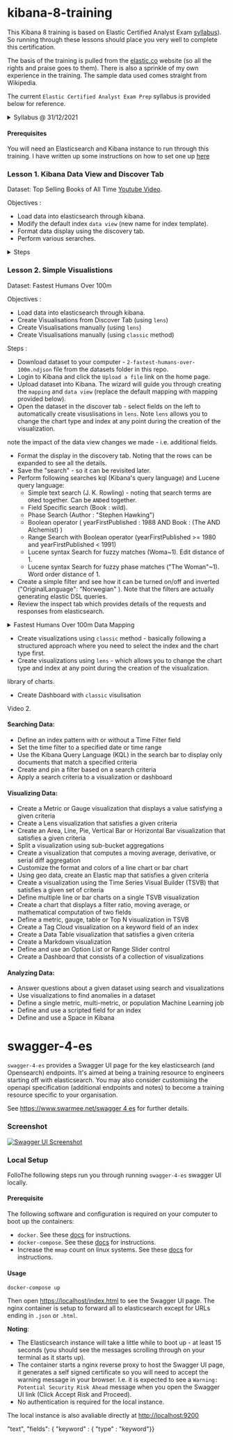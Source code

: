 # kibana-8-training

This Kibana 8 training is based on Elastic Certified Analyst Exam [syllabus](https://www.elastic.co/training/elastic-certified-analyst-exam)). So running through these lessons should place you very well to complete this certification. 

The basis of the training is pulled from the [elastic.co](https://www.elastic.co) website (so all the rights and praise goes to them). There is also a sprinkle of my own experience in the training. The sample data used comes straight from Wikipedia.  

The current ```Elastic Certified Analyst Exam Prep``` syllabus is provided below for reference. 

<details><summary>Syllabus @ 31/12/2021</summary>
<p>

<i>

### Topics
To be fully prepared for the Elastic Certified Analyst exam, candidates should be able to complete all of the following exam objectives with **only the assistance of the Elastic documentation**:

#### Searching Data:
  - Define an index pattern with or without a Time Filter field
  - Set the time filter to a specified date or time range
  - Use the Kibana Query Language (KQL) in the search bar to display only documents that match a specified criteria
  - Create and pin a filter based on a search criteria
  - Apply a search criteria to a visualization or dashboard

#### Visualizing Data:
  - Create a Metric or Gauge visualization that displays a value satisfying a given criteria
  - Create a Lens visualization that satisfies a given criteria
  - Create an Area, Line, Pie, Vertical Bar or Horizontal Bar visualization that satisfies a given criteria
  - Split a visualization using sub-bucket aggregations
  - Create a visualization that computes a moving average, derivative, or serial diff aggregation
  - Customize the format and colors of a line chart or bar chart
  - Using geo data, create an Elastic map that satisfies a given criteria
  - Create a visualization using the Time Series Visual Builder (TSVB) that satisfies a given set of criteria
  - Define multiple line or bar charts on a single TSVB visualization
  - Create a chart that displays a filter ratio, moving average, or mathematical computation of two fields
  - Define a metric, gauge, table or Top N visualization in TSVB
  - Create a Tag Cloud visualization on a keyword field of an index
  - Create a Data Table visualization that satisfies a given criteria
  - Create a Markdown visualization
  - Define and use an Option List or Range Slider control
  - Create a Dashboard that consists of a collection of visualizations

#### Analyzing Data:
  - Answer questions about a given dataset using search and visualizations
  - Use visualizations to find anomalies in a dataset
  - Define a single metric, multi-metric, or population Machine Learning job
  - Define and use a scripted field for an index
  - Define and use a Space in Kibana
</i>

</p>
</details>

#### Prerequisites

You will need an Elasticsearch and Kibana instance to run through this training. I have written up some instructions on how to set one up [here](https://www.swarmee.net/swagger%204%20es/elasticsearch-cloud-instance-setup/)

### Lesson 1. Kibana Data View and Discover Tab
Dataset: Top Selling Books of All Time
[Youtube Video](www.youtube.com). 

Objectives :
- Load data into elasticsearch through kibana.
- Modify the default index ```data view``` (new name for index template). 
- Format data display using the discovery tab.  
- Perform various serarches.  

<details><summary>Steps</summary>
<p>

Steps : 
- Download dataset to your computer - ```1-top-selling-books.ndjson``` file from the datasets folder in this repo. 
- Login to Kibana and click the ```Upload a file``` link on the home page. 
- Upload dataset into Kibana. The wizard will guide you through creating the ```mapping``` and ```data view``` (replace the default mapping with mapping provided below). 
- Once the dataset is created in Kibana we can modify the data view:
   - Set a custom format for the ```yearFirstPublished``` field (YYYY). 
   - Create a scripted field to google search the books title (template = https://www.google.com.au/search?q={{value}} , script = doc['Book.keyword'].value)
- Open the dataset in the discover tab - note the impact of the data view changes we made - i.e. additional fields.  
- Format the display in the discovery tab. Noting that the rows can be expanded to see all the details. 
- Save the "search" - so it can be revisited later.  
- Perform following searches kql (Kibana's query language) and Lucene query language:
   - Simple text search (J. K. Rowling) - noting that search terms are ```OR```ed together. Can be ```AND```ed together. 
   - Field Specific search (Book : wild). 
   - Phase Search  (Author : "Stephen Hawking")
   - Boolean operator ( yearFirstPublished : 1988 AND Book : (The AND Alchemist) )   
   - Range Search with Boolean operator (yearFirstPublished >= 1980 and yearFirstPublished < 1991)
   - Lucene syntax Search for fuzzy matches (Woma~1). Edit distance of 1.    
   - Lucene syntax Search for fuzzy phase matches ("The Woman"~1). Word order distance of 1. 
- Create a simple filter and see how it can be turned on/off and inverted ("OriginalLanguage": "Norwegian" ). Note that the filters are actually generating elastic DSL queries. 
- Review the inspect tab which provides details of the requests and responses from elasticsearch. 


<details><summary>Top Sellings Books Data Mapping</summary>
<p>

{
  "properties": {
    "Author": {
      "type": "text",
      "fields": {
          "keyword": { 
            "type":  "keyword"
          }
        }      
    },
    "Book": {
      "type": "text",
      "fields": {
          "keyword": { 
            "type":  "keyword"
          }
        } 
    },
    "OriginalLanguage": {
      "type": "keyword"
    },
    "millionOfSales": {
      "type": "double"
    },
    "yearFirstPublished": {
        "type":   "date",
        "format": "yyyy"
    }
  }
}
</p>
</details>

</p>
</details>


### Lesson 2. Simple Visualistions  
Dataset: Fastest Humans Over 100m

Objectives :
- Load data into elasticsearch through kibana.
- Create Visualisations from Discover Tab (using ```lens```)
- Create Visualisations manually (using ```lens```)
- Create Visualisations manually (using ```classic``` method)


Steps : 
- Download dataset to your computer - ```2-fastest-humans-over-100m.ndjson``` file from the datasets folder in this repo. 
- Login to Kibana and click the ```Upload a file``` link on the home page. 
- Upload dataset into Kibana. The wizard will guide you through creating the ```mapping``` and ```data view``` (replace the default mapping with mapping provided below). 
- Open the dataset in the discover tab - select fields on the left to automatically create visuslisations in ```lens```. Note ```lens``` allows you to change the chart type and index at any point during the creation of the visualization. 


note the impact of the data view changes we made - i.e. additional fields.  
- Format the display in the discovery tab. Noting that the rows can be expanded to see all the details. 
- Save the "search" - so it can be revisited later.  
- Perform following searches kql (Kibana's query language) and Lucene query language:
   - Simple text search (J. K. Rowling) - noting that search terms are ```OR```ed together. Can be ```AND```ed together. 
   - Field Specific search (Book : wild). 
   - Phase Search  (Author : "Stephen Hawking")
   - Boolean operator ( yearFirstPublished : 1988 AND Book : (The AND Alchemist) )   
   - Range Search with Boolean operator (yearFirstPublished >= 1980 and yearFirstPublished < 1991)
   - Lucene syntax Search for fuzzy matches (Woma~1). Edit distance of 1.    
   - Lucene syntax Search for fuzzy phase matches ("The Woman"~1). Word order distance of 1. 
- Create a simple filter and see how it can be turned on/off and inverted ("OriginalLanguage": "Norwegian" ). Note that the filters are actually generating elastic DSL queries. 
- Review the inspect tab which provides details of the requests and responses from elasticsearch. 



<details><summary>Fastest Humans Over 100m Data Mapping</summary>
<p>


{
  "properties": {
    "athlete": {
      "type": "text",
      "fields": {
          "keyword": { 
            "type":  "keyword"
          }
        } 
    },
    "date": {
      "type": "date",
      "format": "iso8601"
    },
    "manOrWoman": {
      "type": "keyword"
    },
    "raceLocation": {
      "type": "geo_point"
    },
    "raceLocationName": {
      "type": "text",
      "fields": {
          "keyword": { 
            "type":  "keyword"
          }
        } 
    },
    "rank": {
      "type": "long"
    },
    "runnerNation": {
      "type": "text",
      "fields": {
          "keyword": { 
            "type":  "keyword"
          }
        } 
    },
    "runnerNationLocation": {
      "type": "geo_point"
    },
    "time": {
      "type": "double"
    },
    "wind": {
      "type": "double"
    }
  }
}
</p>
</details>











- Create visualizations using ```classic``` method - basically following a structured approach where you need to select the index and the chart type first. 
- Create visualizations using ```lens``` - which allows you to change the chart type and index at any point during the creation of the visualization. 

library of charts. 
- Create Dashboard with ```classic``` visulisation 




Video 2. 

#### Searching Data:
  - Define an index pattern with or without a Time Filter field
  - Set the time filter to a specified date or time range
  - Use the Kibana Query Language (KQL) in the search bar to display only documents that match a specified criteria
  - Create and pin a filter based on a search criteria
  - Apply a search criteria to a visualization or dashboard

#### Visualizing Data:
  - Create a Metric or Gauge visualization that displays a value satisfying a given criteria
  - Create a Lens visualization that satisfies a given criteria
  - Create an Area, Line, Pie, Vertical Bar or Horizontal Bar visualization that satisfies a given criteria
  - Split a visualization using sub-bucket aggregations
  - Create a visualization that computes a moving average, derivative, or serial diff aggregation
  - Customize the format and colors of a line chart or bar chart
  - Using geo data, create an Elastic map that satisfies a given criteria
  - Create a visualization using the Time Series Visual Builder (TSVB) that satisfies a given set of criteria
  - Define multiple line or bar charts on a single TSVB visualization
  - Create a chart that displays a filter ratio, moving average, or mathematical computation of two fields
  - Define a metric, gauge, table or Top N visualization in TSVB
  - Create a Tag Cloud visualization on a keyword field of an index
  - Create a Data Table visualization that satisfies a given criteria
  - Create a Markdown visualization
  - Define and use an Option List or Range Slider control
  - Create a Dashboard that consists of a collection of visualizations

#### Analyzing Data:
  - Answer questions about a given dataset using search and visualizations
  - Use visualizations to find anomalies in a dataset
  - Define a single metric, multi-metric, or population Machine Learning job
  - Define and use a scripted field for an index
  - Define and use a Space in Kibana
</p>
</details>










# swagger-4-es

`swagger-4-es` provides a Swagger UI page for the key elasticsearch (and Opensearch) endpoints. It's aimed at being a training resource to engineers starting off with 
elasticsearch. You may also consider customising the openapi specification (additional endpoints and notes) to become a training resource specific to your organisation.   

See [https://www.swarmee.net/swagger 4 es](https://www.swarmee.net/swagger%204%20es/) for further details. 

### Screenshot
[![Swagger UI Screenshot](./docs/Swagger-UI-Screenshot.png)](./docs/Swagger-UI-Screenshot.png)

### Local Setup
FolloThe following steps run you through running ```swagger-4-es``` swagger UI locally.

#### Prerequisite

The following software and configuration is required on your computer to boot up the containers:

- `docker`. See these [docs](https://docs.docker.com/get-docker/) for instructions.
- `docker-compose`. See these [docs](https://docs.docker.com/compose/install/) for instructions.
- Increase the `mmap` count on linux systems. See these [docs](https://www.elastic.co/guide/en/elasticsearch/reference/current/vm-max-map-count.html) for instructions.


#### Usage

```shell
docker-compose up
```

Then open [https://localhost/index.html](https://localhost/index.html) to see the Swagger UI page. The nginx container is setup to forward all to elasticsearch except for URLs ending in ```.json``` or ```.html```. 

**Noting**:

- The Elasticsearch instance will take a little while to boot up - at least 15 seconds (you should see the messages scrolling through on your terminal as it starts up).
- The container starts a nginx reverse proxy to host the Swagger UI page, it generates a self signed certificate so you will need to accept the warning message in your browser. I.e. it is expected to see a `Warning: Potential Security Risk Ahead` message when you open the Swagger UI link (Click Accept Risk and Proceed).
- No authentication is required for the local instance. 

The local instance is also avaliable directly at [http://localhost:9200](http://localhost:9200)






"text", "fields": { "keyword" : { "type" : "keyword"}}